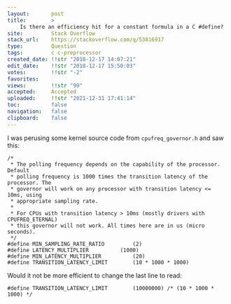 ```yaml
---
layout:       post
title:        >
    Is there an efficiency hit for a constant formula in a C #define?
site:         Stack Overflow
stack_url:    https://stackoverflow.com/q/53816917
type:         Question
tags:         c c-preprocessor
created_date: !!str "2018-12-17 14:07:21"
edit_date:    !!str "2018-12-17 15:50:03"
votes:        !!str "-2"
favorites:    
views:        !!str "99"
accepted:     Accepted
uploaded:     !!str "2021-12-31 17:41:14"
toc:          false
navigation:   false
clipboard:    false
---
```


I was perusing some kernel source code from `cpufreq_governor.h` and saw this: 

``` 
/*
 * The polling frequency depends on the capability of the processor. Default
 * polling frequency is 1000 times the transition latency of the processor. The
 * governor will work on any processor with transition latency <= 10ms, using
 * appropriate sampling rate.
 *
 * For CPUs with transition latency > 10ms (mostly drivers with CPUFREQ_ETERNAL)
 * this governor will not work. All times here are in us (micro seconds).
 */
#define MIN_SAMPLING_RATE_RATIO			(2)
#define LATENCY_MULTIPLIER			(1000)
#define MIN_LATENCY_MULTIPLIER			(20)
#define TRANSITION_LATENCY_LIMIT		(10 * 1000 * 1000)

```

Would it not be more efficient to change the last line to read:

``` 
#define TRANSITION_LATENCY_LIMIT		(10000000) /* (10 * 1000 * 1000) */

```

